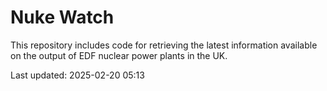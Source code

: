 # Nuke Watch

This repository includes code for retrieving the latest information available on the output of EDF nuclear power plants in the UK.

Last updated: 2025-02-20 05:13